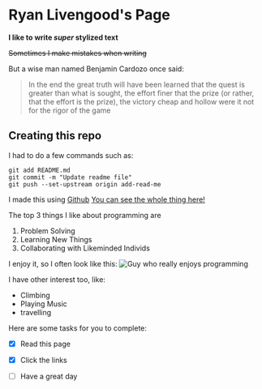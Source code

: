 # Ryan Livengood's Page

**I like to write _super_ stylized text**

~~Sometimes I make mistakes when writing~~

But a wise man named Benjamin Cardozo once said:

>In the end the great truth will have been learned that
>the quest is greater than what is sought, the effort
>finer that the prize (or rather, that the effort is the prize),
>the victory cheap and hollow were it not for the rigor of the game


## Creating this repo

I had to do a few commands such as:
```
git add README.md
git commit -m "Update readme file"
git push --set-upstream origin add-read-me
```
I made this using [Github](https://github.com/)
[You can see the whole thing here!](README.md)

The top 3 things I like about programming are
1. Problem Solving
2. Learning New Things
3. Collaborating with Likeminded Individs

I enjoy it, so I often look like this:
![Guy who really enjoys programming]([https://www.pexels.com/photo/happy-man-sitting-with-laptop-and-juice-in-park-3765030/](https://images.pexels.com/photos/3765030/pexels-photo-3765030.jpeg))

I have other interest too, like:

* Climbing
* Playing Music
* travelling

Here are some tasks for you to complete:

- [x] Read this page
- [x] Click the links
- [ ] Have a great day


